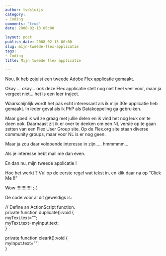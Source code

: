 ```yaml
---
author: tvdsluijs
category:
- Coding
comments: 'true'
date: 2008-02-13 06:00

layout: post
publish_date: 2008-02-13 06:00
slug: mijn-tweede-flex-applicatie
tags:
- Coding
title: Mijn tweede flex applicatie

---
```

Nou, ik heb zojuist een tweede Adobe Flex applicatie gemaakt.  
  
Okay … okay… ook deze Flex applicatie stelt nog niet heel veel voor, maar ja
vergeet niet… het is een leer traject.  
  
Waarschijnlijk wordt het pas echt interessant als ik mijn 30e applicatie heb
gemaakt. In ieder geval als ik PhP als Datakoppeling ga gebruiken.  
  
Maar goed ik wil ze graag met jullie delen en ik vind het nog leuk om te doen
ook. Daarnaast zit ik er over te denken om een NL versie op te gaan zetten van
een Flex User Group site. Op de Flex.org site staan diverse community groups,
maar voor NL is er nog geen.  
  
Maar ja zou daar voldoende interesse in zijn….. hmmmmm….  
  
Als je interesse hebt mail me dan even.  
  
En dan nu, mijn tweede applicatie !  
  
  
Hoe het werkt ? Vul op de eerste regel wat tekst in, en klik daar na op “Click
Me !!”  
  
Wow !!!!!!!!!!!! ;-)  
  
De code voor al dit geweldigs is:  
  
  
  
  
// Define an ActionScript function.  
private function duplicate():void {  
myText.text=”“;  
myText.text=myInput.text;  
}  
  
private function clearit():void {  
myInput.text=”“;  
}


